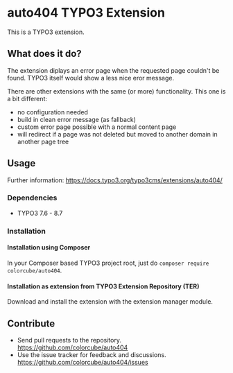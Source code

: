 # auto404 TYPO3 Extension

This is a TYPO3 extension.

## What does it do?

The extension diplays an error page when the requested page couldn't be found.
TYPO3 itself would show a less nice eror message.

There are other extensions with the same (or more) functionality. This one is a bit different:

- no configuration needed
- build in clean error message (as fallback)
- custom error page possible with a normal content page
- will redirect if a page was not deleted but moved to another domain in another page tree

    
## Usage

Further information: https://docs.typo3.org/typo3cms/extensions/auto404/

### Dependencies

* TYPO3 7.6 - 8.7

### Installation

#### Installation using Composer

In your Composer based TYPO3 project root, just do `composer require colorcube/auto404`. 

#### Installation as extension from TYPO3 Extension Repository (TER)

Download and install the extension with the extension manager module.

## Contribute

- Send pull requests to the repository. <https://github.com/colorcube/auto404>
- Use the issue tracker for feedback and discussions. <https://github.com/colorcube/auto404/issues>


